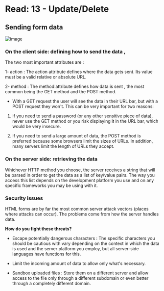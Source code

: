 # Read: 13 - Update/Delete

## Sending form data 

![image](https://developer.mozilla.org/en-US/docs/Learn/Forms/Sending_and_retrieving_form_data/client-server.png)

### On the client side: defining how to send the data ,
 The two most important attributes are :

 1- action  : The action attribute defines where the data gets sent. Its value must be a valid relative or absolute URL.

 2- method  : The method attribute defines how data is sent , the most common being the GET method and the POST method.

* With a GET request the user will see the data in their URL bar, but with a POST request they won't.
 This can be very important for two reasons:

1. If you need to send a password (or any other sensitive piece of data), never use the GET method or you risk displaying it in the URL bar, which would be very insecure.

2. If you need to send a large amount of data, the POST method is preferred because some browsers limit the sizes of URLs. In addition, many servers limit the length of URLs they accept.

### On the server side: retrieving the data 

Whichever HTTP method you choose, the server receives a string that will be parsed in order to get the data as a list of key/value pairs. The way you access this list depends on the development platform you use and on any specific frameworks you may be using with it.

### Security issues

HTML forms are by far the most common server attack vectors (places where attacks can occur). 
The problems come from how the server handles data.

**How do you fight these threats?**

* Escape potentially dangerous characters :
The specific characters you should be cautious with vary depending on the context in which the data is used and the server platform you employ, but all server-side languages have functions for this.

* Limit the incoming amount of data to allow only what's necessary.

* Sandbox uploaded files :
Store them on a different server and allow access to the file only through a different subdomain or even better through a completely different domain.

